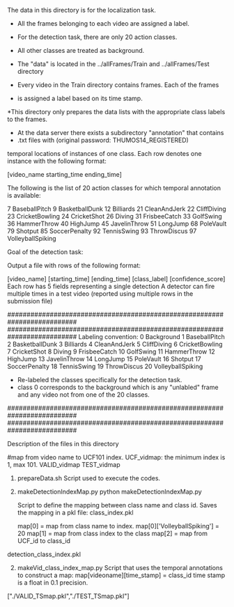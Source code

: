 
The data in this directory is for the localization task.
* All the frames belonging to each video are assigned a label.

* For the detection task, there are only 20 action classes.
* All other classes are treated as background.

* The "data" is located in the ../allFrames/Train and ../allFrames/Test directory
* Every video in the Train directory contains frames. Each of the frames
* is assigned a label based on its time stamp.

*This directory only prepares the data lists with the appropriate class labels to the frames.

* At the data server there exists a subdirectory "annotation" that contains 
* .txt files with 
(original password: THUMOS14_REGISTERED)

temporal locations of instances of one class. Each row denotes 
one instance with the following format:

[video_name starting_time ending_time]

The following is the list of 20 action classes for which temporal 
annotation is available:

7 BaseballPitch
9 BasketballDunk
12 Billiards
21 CleanAndJerk
22 CliffDiving
23 CricketBowling
24 CricketShot
26 Diving
31 FrisbeeCatch
33 GolfSwing
36 HammerThrow
40 HighJump
45 JavelinThrow
51 LongJump
68 PoleVault
79 Shotput
85 SoccerPenalty
92 TennisSwing
93 ThrowDiscus
97 VolleyballSpiking

Goal of the detection task:

Output a file with rows of the following format:

[video_name] [starting_time] [ending_time] [class_label] [confidence_score]
Each row has 5 fields representing a single detection
A detector can fire multiple times in a test video (reported using multiple rows in the submission file)

##########################################################################
##########################################################################
Labeling convention:
0 Background
1 BaseballPitch
2 BasketballDunk
3 Billiards
4 CleanAndJerk
5 CliffDiving
6 CricketBowling
7 CricketShot
8 Diving
9 FrisbeeCatch
10 GolfSwing
11 HammerThrow
12 HighJump
13 JavelinThrow
14 LongJump
15 PoleVault
16 Shotput
17 SoccerPenalty
18 TennisSwing
19 ThrowDiscus
20 VolleyballSpiking


* Re-labeled the classes specifically for the detection task.
* class 0 corresponds to the background which is any "unlabled" frame and any video
  not from one of the 20 classes.


##########################################################################
##########################################################################

Description of the files in this directory

#map from video name to UCF101 index.
UCF_vidmap: the minimum index is 1, max 101.
VALID_vidmap
TEST_vidmap




1. prepareData.sh
    Script used to execute the codes.

2. makeDetectionIndexMap.py
	python makeDetectionIndexMap.py

	Script to define the mapping between class name and class id.
	Saves the mapping in a pkl file: class_index.pkl

	map[0] = map from class name to index. map[0]['VolleyballSpiking'] = 20
	map[1] = map from class index to the class
	map[2] = map from UCF_id to class_id

detection_class_index.pkl

2. makeVid_class_index_map.py
	Script that uses the temporal annotations to construct a map:
	map[videoname][time_stamp] = class_id
	time stamp is a float in 0.1 precision.

["./VALID_TSmap.pkl","./TEST_TSmap.pkl"]




